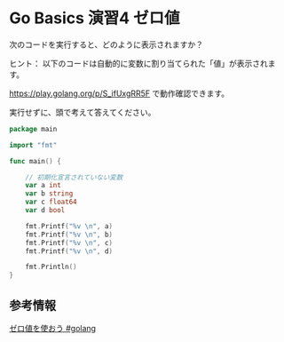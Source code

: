 # Go Basics 演習4 ゼロ値

次のコードを実行すると、どのように表示されますか？

ヒント： 以下のコードは自動的に変数に割り当てられた「値」が表示されます。

https://play.golang.org/p/S_ifUxgRR5F で動作確認できます。

実行せずに、頭で考えて答えてください。

```go
package main

import "fmt"

func main() {

    // 初期化宣言されていない変数
	var a int
	var b string
	var c float64
	var d bool

	fmt.Printf("%v \n", a)
	fmt.Printf("%v \n", b)
	fmt.Printf("%v \n", c)
	fmt.Printf("%v \n", d)

	fmt.Println()
}
```

## 参考情報

[ゼロ値を使おう #golang](https://qiita.com/tenntenn/items/c55095585af64ca28ab5)